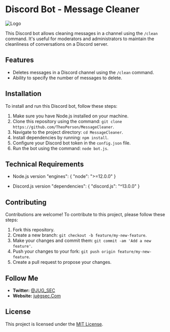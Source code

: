 # Discord Bot - Message Cleaner

![Logo](https://media.discordapp.net/attachments/729052657368694905/1237875957121945720/da8fd71a-db0a-4228-8f0d-e8ec8e500a4c.jpg?ex=663d3d52&is=663bebd2&hm=f254ff36a0c2fbf73242ae74674dd74afa73b46bd708ba4d8a34b34c626b8f77&=&format=webp&width=547&height=547)

This Discord bot allows cleaning messages in a channel using the `/clean` command. It's useful for moderators and administrators to maintain the cleanliness of conversations on a Discord server.

## Features
- Deletes messages in a Discord channel using the `/clean` command.
- Ability to specify the number of messages to delete.

## Installation
To install and run this Discord bot, follow these steps:
1. Make sure you have Node.js installed on your machine.
2. Clone this repository using the command: `git clone https://github.com/TheoPerson/MessageCleaner`.
3. Navigate to the project directory: `cd MessageCleaner`.
4. Install dependencies by running: `npm install`.
5. Configure your Discord bot token in the `config.json` file.
6. Run the bot using the command: `node bot.js`.

## Technical Requirements
- Node.js version "engines": {
    "node": ">=12.0.0"
}

- Discord.js version "dependencies": {
    "discord.js": "^13.0.0"
}

## Contributing
Contributions are welcome! To contribute to this project, please follow these steps:
1. Fork this repository.
2. Create a new branch: `git checkout -b feature/my-new-feature`.
3. Make your changes and commit them: `git commit -am 'Add a new feature'`.
4. Push your changes to your fork: `git push origin feature/my-new-feature`.
5. Create a pull request to propose your changes.

## Follow Me
- **Twitter:** [@JUG_SEC](https://twitter.com/JUG_SEC)
- **Website:** [juègsec.Com](https://jugsec.com)

## License
This project is licensed under the [MIT License](LICENSE).

